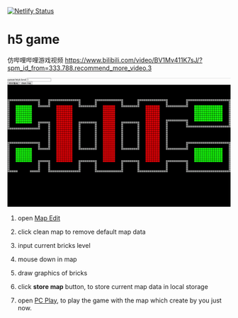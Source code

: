 [![Netlify Status](https://api.netlify.com/api/v1/badges/2868b301-01ea-4e48-957b-6221b35dd9bf/deploy-status)](https://app.netlify.com/sites/venerable-paprenjak-4289e2/deploys)

# h5 game

仿哔哩哔哩游戏视频
<https://www.bilibili.com/video/BV1Mv411K7sJ/?spm_id_from=333.788.recommend_more_video.3>

![image](./1.gif)

1. open [Map Edit](https://lively-buttercream-5ddce4.netlify.app/breakoutpc/mapCreate.html)

2. click clean map to remove default map data

3. input current bricks level

4. mouse down in map

5. draw graphics of bricks

6. click **store map** button, to store current map data in local storage

7. open [PC Play](https://lively-buttercream-5ddce4.netlify.app/breakoutpc/index.html), to play the game with the map which create by you just now.
